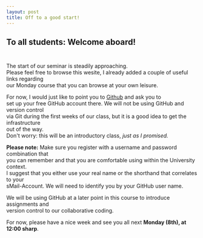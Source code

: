 ```yaml
---
layout: post
title: Off to a good start!
---
```


## To all students:  Welcome aboard! <br><br>
  
  
The start of our seminar is steadily approaching.  
Please feel free to browse this wesite, I already added a couple of useful links regarding  
our Monday course that you can browse at your own leisure.

For now, I would just like to point you to [Github](http://github.com) and ask you to  
set up your free GitHub account there. We will not be using GitHub and version control  
via Git during the first weeks of our class, but it is a good idea to get the infrastructure  
out of the way.  
Don't worry: this will be an introductory class, *just as I promised.*
  
**Please note:** Make sure you register with a username and password combination that  
you can remember and that you are comfortable using within the University context.  
I suggest that you either use your real name or the shorthand that correlates to your  
sMail-Account. We will need to identify you by your GitHub user name.

We will be using GitHub at a later point in this course to introduce assignments and  
version control to our collaborative coding.  

For now, please have a nice week and see you all next **Monday (8th), at 12:00 sharp**.
